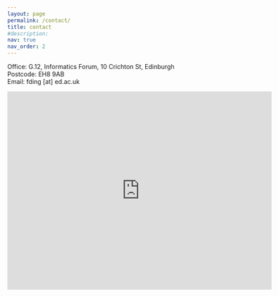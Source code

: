 ```yaml
---
layout: page
permalink: /contact/
title: contact
#description: 
nav: true
nav_order: 2
---
```


Office: G.12, Informatics Forum, 10 Crichton St, Edinburgh<br>
Postcode: EH8 9AB<br>
Email: fding [at] ed.ac.uk

<iframe src="https://www.google.com/maps/embed?pb=!1m18!1m12!1m3!1d2234.2646984280295!2d-3.1898569233789105!3d55.94478397718811!2m3!1f0!2f0!3f0!3m2!1i1024!2i768!4f13.1!3m3!1m2!1s0x4887c783808f4dfd%3A0xb8b2415ee37c6dd4!2sInformatics%20Forum%2C%20The%20University%20of%20Edinburgh!5e0!3m2!1sen!2suk!4v1728491951127!5m2!1sen!2suk" width="600" height="450" style="border:0;" allowfullscreen="" loading="lazy" referrerpolicy="no-referrer-when-downgrade"></iframe>